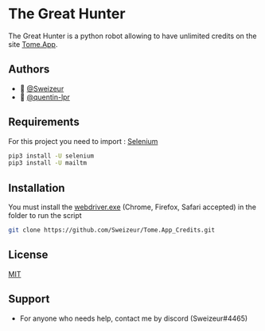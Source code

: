 
# The Great Hunter

The Great Hunter is a python robot allowing to have unlimited credits on the site [Tome.App](https://tome.app/).




## Authors

- 👤 [@Sweizeur](https://github.com/sweizeur)
- 👤 [@quentin-lpr](https://github.com/quentin-lpr)


## Requirements

For this project you need to import : [Selenium](https://github.com/SeleniumHQ/selenium)

```bash
pip3 install -U selenium
pip3 install -U mailtm
```
## Installation

You must install the [webdriver.exe](https://selenium-python.readthedocs.io/installation.html) (Chrome, Firefox, Safari accepted) in the folder to run the script

```bash
git clone https://github.com/Sweizeur/Tome.App_Credits.git
```

## License

[MIT](https://choosealicense.com/licenses/mit/)


## Support

- For anyone who needs help, contact me by discord (Sweizeur#4465)

